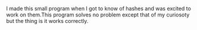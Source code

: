 I made this small program when I got to know of hashes and was excited to work on them.This program solves no problem except that of my curiosoty but the thing is it works correctly.
